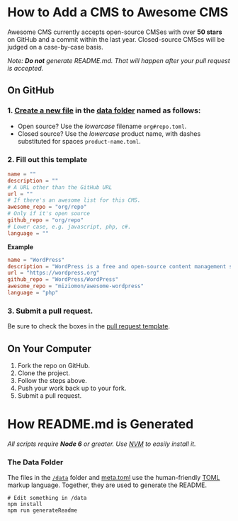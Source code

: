 # How to Add a CMS to Awesome CMS

Awesome CMS currently accepts open-source CMSes with over **50 stars** on GitHub
and a commit within the last year. Closed-source CMSes will be judged on a
case-by-case basis.

_Note: **Do not** generate README.md. That will happen after your pull request
is accepted._

## On GitHub

### 1. [Create a new file][] in the [data folder](/data) named as follows:

- Open source? Use the _lowercase_ filename `org#repo.toml`.
- Closed source? Use the _lowercase_ product name, with dashes substituted for spaces `product-name.toml`.

### 2. Fill out this template

```toml
name = ""
description = ""
# A URL other than the GitHub URL
url = ""
# If there's an awesome list for this CMS.
awesome_repo = "org/repo"
# Only if it's open source
github_repo = "org/repo"
# Lower case, e.g. javascript, php, c#.
language = ""
```

**Example**

```toml
name = "WordPress"
description = "WordPress is a free and open-source content management system (CMS) based on PHP and MySQL."
url = "https://wordpress.org"
github_repo = "WordPress/WordPress"
awesome_repo = "miziomon/awesome-wordpress"
language = "php"
```

### 3. Submit a pull request.

Be sure to check the boxes in the [pull request
template](/PULL_REQUEST_TEMPLATE.md).

## On Your Computer

1. Fork the repo on GitHub.
1. Clone the project.
1. Follow the steps above.
1. Push your work back up to your fork.
1. Submit a pull request.

# How README.md is Generated

_All scripts require **Node 6** or greater. Use [NVM][] to easily install it._

### The Data Folder

The files in the [`/data`](/data) folder and [meta.toml](/meta.toml) use the
human-friendly [TOML][] markup language. Together, they are used to generate the
README.

```
# Edit something in /data
npm install
npm run generateReadme
```

[NVM]: https://github.com/creationix/nvm
[TOML]: https://github.com/toml-lang/toml
[Create a new file]: https://github.com/postlight/awesome-cms/new/master/data?filename=org%23repo.toml
